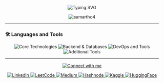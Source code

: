 <!-- Header Section -->
<p align="center">
  <img src="https://readme-typing-svg.demolab.com?font=Fira+Code&size=32&pause=1000&color=0EFFF7&center=true&vCenter=true&width=900&lines=Hi+there%2C+I'm+Samarth+Sharma!+%F0%9F%91%8B;Looking+for+Collaboration!" alt="Typing SVG" />
</p>

<p align="center">
   <img src="https://komarev.com/ghpvc/?username=samartho4&label=Profile%20views&color=0e75b6&style=flat" alt="samartho4" />
</p>

---

### 🛠️ **Languages and Tools**

<p align="center">
  <!-- Core Technologies -->
  <img src="https://skillicons.dev/icons?i=js,ts,react,nextjs,nodejs,express,python,java,cpp,html,css" alt="Core Technologies" />
  
  <!-- Backend & Databases -->
  <img src="https://skillicons.dev/icons?i=django,mysql,postgres,mongodb,sqlite" alt="Backend & Databases" />
  
  <!-- DevOps and Tools -->
  <img src="https://skillicons.dev/icons?i=aws,azure,docker,git,github,heroku,vscode,figma,postman" alt="DevOps and Tools" />
  
  <!-- Additional Tools -->
  <img src="https://skillicons.dev/icons?i=linux,redis,bash,webpack,graphql,cloudflare" alt="Additional Tools" />
</p>

---

<p align="center">
  <a href="https://github.com/samartho4/CONNECT.md">
    <img src="https://readme-typing-svg.demolab.com?font=Fira+Code&size=24&pause=1000&color=F7C232&center=true&vCenter=true&width=300&lines=CONNECT+WITH+ME" alt="Connect with me">
  </a>
</p>





<p align="center">
  <a href="https://linkedin.com/in/samarthxsharma">
    <img src="https://img.shields.io/badge/LinkedIn-blue?style=for-the-badge&logo=linkedin&logoColor=white" alt="LinkedIn" />
  </a>
  <a href="https://leetcode.com/u/samartho4/">
    <img src="https://img.shields.io/badge/LeetCode-FFA116?style=for-the-badge&logo=leetcode&logoColor=white" alt="LeetCode" />
  </a>
  <a href="https://medium.com/@samarthx04">
    <img src="https://img.shields.io/badge/Medium-black?style=for-the-badge&logo=medium&logoColor=white" alt="Medium" />
  </a>
  <a href="https://hashnode.com/@samartho4">
    <img src="https://img.shields.io/badge/Hashnode-2962FF?style=for-the-badge&logo=hashnode&logoColor=white" alt="Hashnode" />
  </a>
  <a href="https://www.kaggle.com/samarth4kaggle">
    <img src="https://img.shields.io/badge/Kaggle-20BEFF?style=for-the-badge&logo=kaggle&logoColor=white" alt="Kaggle" />
  </a>
  <a href="https://huggingface.co/samartho4">
    <img src="https://img.shields.io/badge/HuggingFace-FEB75C?style=for-the-badge&logo=huggingface&logoColor=white" alt="HuggingFace" />
  </a>
</p>
